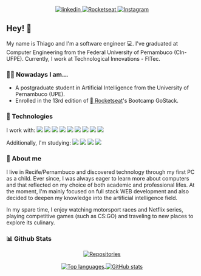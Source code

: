 <p align = "center">
  <a href="https://www.linkedin.com/in/thiagotandrade/">
    <img src="https://img.shields.io/badge/linkedin-%230077B5.svg?&style=for-the-badge&logo=linkedin&logoColor=white" alt="linkedin" />
  </a>
  <a href="https://app.rocketseat.com.br/me/thiago-tales-carmo-de-andrade-1584353110">
    <img src="https://img.shields.io/badge/rocketseat-%238257e6.svg?&style=for-the-badge" alt="Rocketseat" />
  </a>
  <a href="https://www.instagram.com/thiagotandrade1/">
    <img src="https://img.shields.io/badge/instagram-%23E4405F.svg?&style=for-the-badge&logo=instagram&logoColor=white"  alt="Instagram" />
  </a>
</p>

## Hey! 👋

My name is Thiago and I'm a software engineer :computer:. I've graduated at Computer Engineering from the Federal University of Pernambuco (CIn-UFPE). Currently, I work at Technological Innovations - FITec.

### 👨‍💻 Nowadays I am...
- A postgraduate student in Artificial Intelligence from the University of Pernambuco (UPE).
- Enrolled in the 13rd edition of [:rocket: Rocketseat](https://github.com/rocketseat)'s Bootcamp GoStack.

### 🔧 Technologies
I work with:
<img src="https://img.shields.io/badge/Angular-%23D3D3D3?style=flat-square&logo=angular&logoColor=black" />
<img src="https://img.shields.io/badge/Ionic-%23D3D3D3?style=flat-square&logo=ionic&logoColor=black" />
<img src="https://img.shields.io/badge/Node.JS-%23D3D3D3?style=flat-square&logo=node.js&logoColor=black" />
<img src="https://img.shields.io/badge/Java-%23D3D3D3?style=flat-square&logo=java&logoColor=black" />
<img src="https://img.shields.io/badge/Python-%23D3D3D3?style=flat-square&logo=python&logoColor=black" />
<img src="https://img.shields.io/badge/PostgreSQL-%23D3D3D3?style=flat-square&logo=postgresql&logoColor=black" />
<img src="https://img.shields.io/badge/MySQL-%23D3D3D3?style=flat-square&logo=mysql&logoColor=black" />
<img src="https://img.shields.io/badge/Docker-%23D3D3D3?style=flat-square&logo=docker&logoColor=black" />
<img src="https://img.shields.io/badge/GCloud-%23D3D3D3?style=flat-square&logo=google-cloud&logoColor=black" />

Additionally, I'm studying:
<img src="https://img.shields.io/badge/ReactJS-%23D3D3D3?style=flat-square&logo=react&logoColor=black" />
<img src="https://img.shields.io/badge/React_Native-%23D3D3D3?style=flat-square&logo=react&logoColor=black" />
<img src="https://img.shields.io/badge/Node.JS-%23D3D3D3?style=flat-square&logo=node.js&logoColor=black" />
<img src="https://img.shields.io/badge/Typescript-%23D3D3D3?style=flat-square&logo=typescript&logoColor=black" />

### 👨 About me
I live in Recife/Pernambuco and discovered technology through my first PC as a child. Ever since, I was always eager to learn more about computers and that reflected on my choice of both academic and professional lifes. At the moment, I'm mainly focused on full stack WEB development and also decided to deepen my knowledge into the artificial intelligence field.

In my spare time, I enjoy watching motorsport races and Netflix series, playing competitive games (such as CS:GO) and traveling to new places to explore its culinary.


### 📊 Github Stats
<p align="center">
<!--   <a href="https://github.com/thiagotandrade/thiagotandrade">
    <img src="https://badges.pufler.dev/visits/thiagotandrade/thiagotandrade?style=for-the-badge&color=%23D3D3D3" alt="Visits" />
  </a> -->
  <a href="https://github.com/thiagotandrade/thiagotandrade">
    <img src="https://badges.pufler.dev/repos/thiagotandrade?style=for-the-badge&color=%23D3D3D3" alt="Repositories" />
  </a>
</p>

<p align="center">
  <a href="https://github.com/thiagotandrade/thiagotandrade">
    <img
         align="center"
         src="https://github-readme-stats.vercel.app/api/top-langs/?username=thiagotandrade&hide=jupyter%20notebook&theme=dracula"
         alt="Top languages"
    >
  </a>
  <a href="https://github.com/thiagotandrade/thiagotandrade">
    <img
         align="center"
         src="https://github-readme-stats.vercel.app/api/?username=thiagotandrade&show_icons=true&count_private=true&include_all_commits=true&line_height=27&&theme=dracula"
         alt="GitHub stats"
    >
  </a> 
</p>
